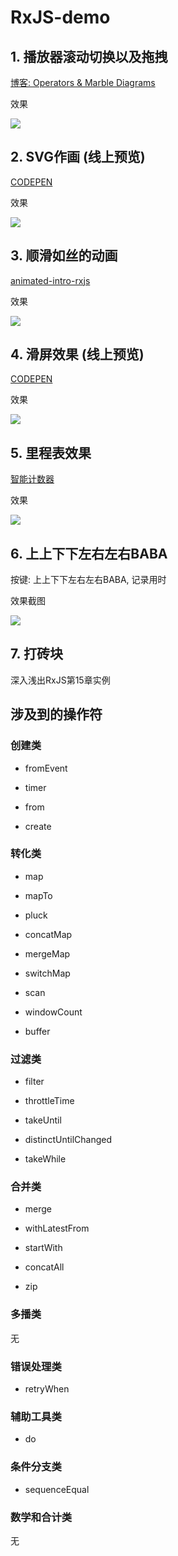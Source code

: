 # RxJS-demo

## 1. 播放器滚动切换以及拖拽

[博客: Operators & Marble Diagrams](https://blog.calabash.top/Calabash/articles/20181004174141)

效果

![](https://blog.calabash.top/file-1538661440837.gif)

## 2. SVG作画 (线上预览)

[CODEPEN](https://codepen.io/HunorMarton/pen/mWVVXg)

效果

![](https://blog.calabash.top/file-1543841090087.gif)

## 3. 顺滑如丝的动画

[animated-intro-rxjs](https://css-tricks.com/animated-intro-rxjs/)

效果

![](https://blog.calabash.top/file-1544271938866.gif)

## 4. 滑屏效果 (线上预览)

[CODEPEN](https://codepen.io/mutebg/pen/RRykAr)

效果

![](https://blog.calabash.top/file-1544272268388.gif)

## 5. 里程表效果

[智能计数器](https://rxjs-cn.github.io/learn-rxjs-operators/recipes/smartcounter.html)

效果

![](https://blog.calabash.top/file-1544339866792.gif)

## 6. 上上下下左右左右BABA

按键: 上上下下左右左右BABA, 记录用时

效果截图

![](https://blog.calabash.top/file-1544447631454.png)

## 7. 打砖块

深入浅出RxJS第15章实例

## 涉及到的操作符

### 创建类

+ fromEvent

+ timer

+ from

+ create

### 转化类

+ map

+ mapTo

+ pluck

+ concatMap

+ mergeMap

+ switchMap

+ scan

+ windowCount

+ buffer

### 过滤类

+ filter

+ throttleTime

+ takeUntil

+ distinctUntilChanged

+ takeWhile

### 合并类

+ merge

+ withLatestFrom

+ startWith

+ concatAll

+ zip

### 多播类

无

### 错误处理类

+ retryWhen

### 辅助工具类

+ do

### 条件分支类

+ sequenceEqual

### 数学和合计类

无
